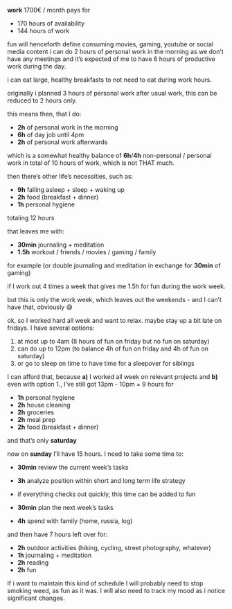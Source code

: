 **work**
1700€ / month pays for

-   170 hours of availability
-   144 hours of work

fun will henceforth define consuming movies, gaming, youtube or social media content
i can do 2 hours of personal work in the morning as we don’t have any meetings and it’s expected of me to have 6 hours of productive work during the day.

i can eat large, healthy breakfasts to not need to eat during work hours.

originally i planned 3 hours of personal work after usual work, this can be reduced to 2 hours only.

this means then, that I do:

-   **2h** of personal work in the morning
-   **6h** of day job until 4pm
-   **2h** of personal work afterwards

which is a somewhat healthy balance of **6h**/**4h** non-personal / personal work in total of 10 hours of work, which is not THAT much.

then there’s other life’s necessities, such as:

-   **9h** falling asleep + sleep + waking up
-   **2h** food (breakfast + dinner)
-   **1h** personal hygiene

totaling 12 hours

that leaves me with:

-   **30min** journaling + meditation
-   **1.5h** workout / friends / movies / gaming / family

for example (or double journaling and meditation in exchange for **30min** of gaming)

if I work out 4 times a week that gives me 1.5h for fun during the work week.

but this is only the work week, which leaves out the weekends - and I can’t have that, obviously 😅

ok, so I worked hard all week and want to relax. maybe stay up a bit late on fridays. I have several options:

1.  at most up to 4am (8 hours of fun on friday but no fun on saturday)
2.  can do up to 12pm (to balance 4h of fun on friday and 4h of fun on saturday)
3.  or go to sleep on time to have time for a sleepover for siblings

I can afford that, because **a)** I worked all week on relevant projects and **b)** even with option 1., I’ve still got 13pm - 10pm = 9 hours for 

-   **1h** personal hygiene
-   **2h** house cleaning
-   **2h** groceries
-   **2h** meal prep
-   **2h** food (breakfast + dinner)

and that’s only **saturday**

now on **sunday** I’ll have 15 hours. I need to take some time to:

-   **30min** review the current week’s tasks
-   **3h** analyze position within short and long term life strategy

-   if everything checks out quickly, this time can be added to fun

-   **30min** plan the next week’s tasks
-   **4h** spend with family (home, russia, log)

and then have 7 hours left over for:

-   **2h** outdoor activities (hiking, cycling, street photography, whatever)
-   **1h** journaling + meditation
-   **2h** reading
-   **2h** fun

If i want to maintain this kind of schedule I will probably need to stop smoking weed, as fun as it was. I will also need to track my mood as i notice significant changes.